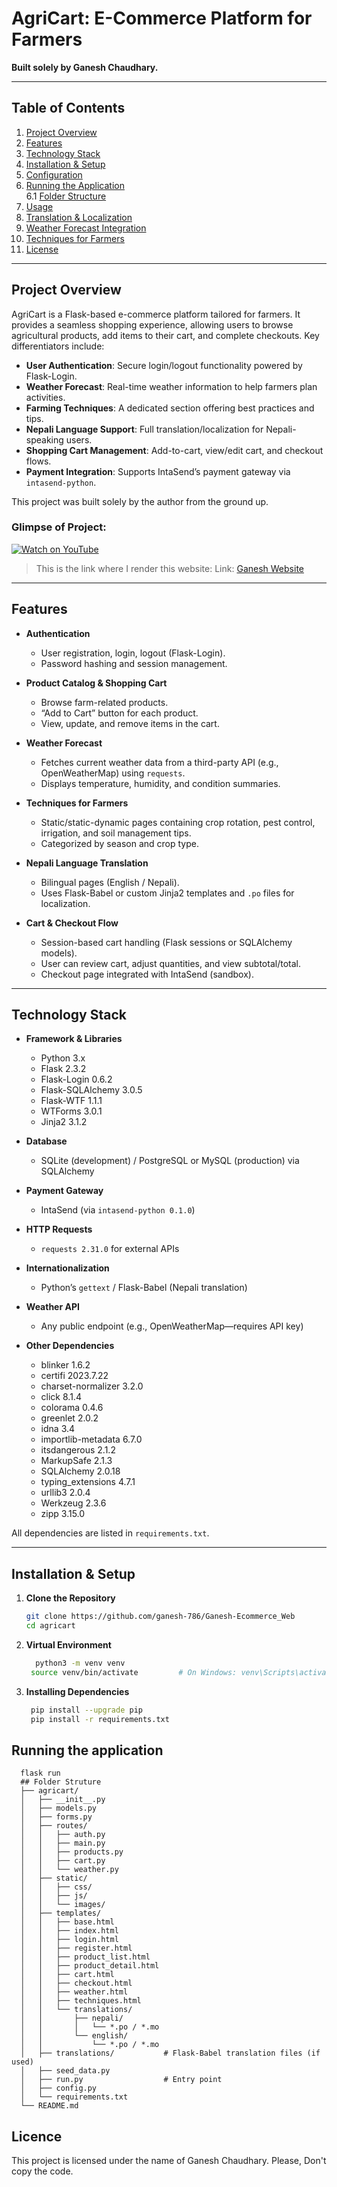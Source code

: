 # AgriCart: E-Commerce Platform for Farmers

**Built solely by Ganesh Chaudhary.**

---

## Table of Contents

1. [Project Overview](#project-overview)  
2. [Features](#features)  
3. [Technology Stack](#technology-stack)  
4. [Installation & Setup](#installation--setup)  
5. [Configuration](#configuration)  
6. [Running the Application](#running-the-application)  
  6.1 [Folder Structure](#folder-structure)
7. [Usage](#usage)  
8. [Translation & Localization](#translation--localization)  
9. [Weather Forecast Integration](#weather-forecast-integration)  
10. [Techniques for Farmers](#techniques-for-farmers)  
11. [License](#license)  

---

## Project Overview

AgriCart is a Flask-based e-commerce platform tailored for farmers. It provides a seamless shopping experience, allowing users to browse agricultural products, add items to their cart, and complete checkouts. Key differentiators include:

- **User Authentication**: Secure login/logout functionality powered by Flask-Login.  
- **Weather Forecast**: Real-time weather information to help farmers plan activities.  
- **Farming Techniques**: A dedicated section offering best practices and tips.  
- **Nepali Language Support**: Full translation/localization for Nepali-speaking users.  
- **Shopping Cart Management**: Add-to-cart, view/edit cart, and checkout flows.  
- **Payment Integration**: Supports IntaSend’s payment gateway via `intasend-python`.  

This project was built solely by the author from the ground up.
### Glimpse of Project:<br>
[![Watch on YouTube](https://img.youtube.com/vi/IG47s2UiSIM/0.jpg)](https://youtu.be/IG47s2UiSIM)

> This is the link where I render this website:
> Link: [Ganesh Website](https://ganesh-ecommerce-web-gaco.onrender.com)

---

## Features

- **Authentication**  
  - User registration, login, logout (Flask-Login).  
  - Password hashing and session management.  

- **Product Catalog & Shopping Cart**  
  - Browse farm-related products.  
  - “Add to Cart” button for each product.  
  - View, update, and remove items in the cart.  

- **Weather Forecast**  
  - Fetches current weather data from a third-party API (e.g., OpenWeatherMap) using `requests`.  
  - Displays temperature, humidity, and condition summaries.  

- **Techniques for Farmers**  
  - Static/static-dynamic pages containing crop rotation, pest control, irrigation, and soil management tips.  
  - Categorized by season and crop type.  

- **Nepali Language Translation**  
  - Bilingual pages (English / Nepali).  
  - Uses Flask-Babel or custom Jinja2 templates and `.po` files for localization.  

- **Cart & Checkout Flow**  
  - Session-based cart handling (Flask sessions or SQLAlchemy models).  
  - User can review cart, adjust quantities, and view subtotal/total.  
  - Checkout page integrated with IntaSend (sandbox).  

---

## Technology Stack

- **Framework & Libraries**  
  - Python 3.x  
  - Flask 2.3.2  
  - Flask-Login 0.6.2  
  - Flask-SQLAlchemy 3.0.5  
  - Flask-WTF 1.1.1  
  - WTForms 3.0.1  
  - Jinja2 3.1.2  

- **Database**  
  - SQLite (development) / PostgreSQL or MySQL (production) via SQLAlchemy  

- **Payment Gateway**  
  - IntaSend (via `intasend-python 0.1.0`)  

- **HTTP Requests**  
  - `requests 2.31.0` for external APIs  

- **Internationalization**  
  - Python’s `gettext` / Flask-Babel (Nepali translation)  

- **Weather API**  
  - Any public endpoint (e.g., OpenWeatherMap—requires API key)  

- **Other Dependencies**  
  - blinker 1.6.2  
  - certifi 2023.7.22  
  - charset-normalizer 3.2.0  
  - click 8.1.4  
  - colorama 0.4.6  
  - greenlet 2.0.2  
  - idna 3.4  
  - importlib-metadata 6.7.0  
  - itsdangerous 2.1.2  
  - MarkupSafe 2.1.3  
  - SQLAlchemy 2.0.18  
  - typing_extensions 4.7.1  
  - urllib3 2.0.4  
  - Werkzeug 2.3.6  
  - zipp 3.15.0  

All dependencies are listed in `requirements.txt`.

---

## Installation & Setup

1. **Clone the Repository**
   ```bash
   git clone https://github.com/ganesh-786/Ganesh-Ecommerce_Web
   cd agricart

2. **Virtual Environment**
   ```bash
     python3 -m venv venv
    source venv/bin/activate         # On Windows: venv\Scripts\activate
3. **Installing Dependencies**
   ```bash
    pip install --upgrade pip
    pip install -r requirements.txt
   
## Running the application
      flask run
      ## Folder Struture
      ├── agricart/
      │   ├── __init__.py
      │   ├── models.py
      │   ├── forms.py
      │   ├── routes/
      │   │   ├── auth.py
      │   │   ├── main.py
      │   │   ├── products.py
      │   │   ├── cart.py
      │   │   └── weather.py
      │   ├── static/
      │   │   ├── css/
      │   │   ├── js/
      │   │   └── images/
      │   ├── templates/
      │   │   ├── base.html
      │   │   ├── index.html
      │   │   ├── login.html
      │   │   ├── register.html
      │   │   ├── product_list.html
      │   │   ├── product_detail.html
      │   │   ├── cart.html
      │   │   ├── checkout.html
      │   │   ├── weather.html
      │   │   ├── techniques.html
      │   │   └── translations/
      │   │       ├── nepali/
      │   │       │   └── *.po / *.mo
      │   │       └── english/
      │   │           └── *.po / *.mo
      │   ├── translations/           # Flask-Babel translation files (if used)
      │   ├── seed_data.py
      │   ├── run.py                  # Entry point
      │   ├── config.py
      │   └── requirements.txt
      └── README.md

## Licence
This project is licensed under the name of Ganesh Chaudhary. Please, Don't copy the code.
